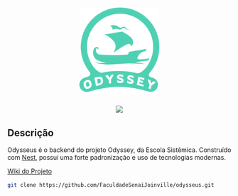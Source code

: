 <div align="center">
    <h1>
      <img src="./repository-logo.svg" width="180" alt="Odyssey Logo" />
    </h1>
    <img src="https://img.shields.io/badge/node-14.17.3-green.svg">
</div>

## Descrição
Odysseus é o backend do projeto Odyssey, da Escola Sistêmica. Construído com [Nest](https://nestjs.com/), possuí uma forte padronização e uso de tecnologias modernas.

[Wiki do Projeto](https://github.com/FaculdadeSenaiJoinville/pes-back/wiki)

```bash
git clone https://github.com/FaculdadeSenaiJoinville/odysseus.git
```
